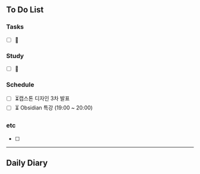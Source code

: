 ## To Do List
### Tasks
- [ ] 📅

### Study
- [ ] 📅 

### Schedule
- [ ] ⏳캡스톤 디자인 3차 발표
- [ ] ⏳ Obsidian 특강 (19:00 ~ 20:00)

### etc
- [ ] 

---
## Daily Diary

